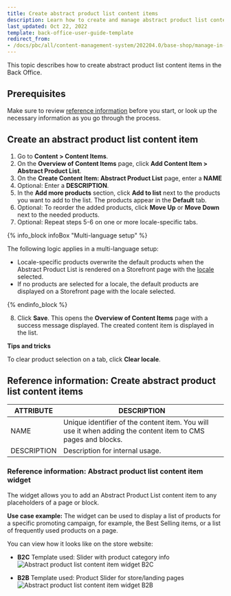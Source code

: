 ```yaml
---
title: Create abstract product list content items
description: Learn how to create and manage abstract product list content items in the Spryker Cloud Commerce OS Back Office.
last_updated: Oct 22, 2022
template: back-office-user-guide-template
redirect_from:
- /docs/pbc/all/content-management-system/202204.0/base-shop/manage-in-the-back-office/content-items/create-abstract-product-list-content-items.html
---
```


This topic describes how to create abstract product list content items in the Back Office.

## Prerequisites

Make sure to review [reference information](#reference-information-create-abstract-product-list-content-items) before you start, or look up the necessary information as you go through the process.

## Create an abstract product list content item

1. Go to **Content&nbsp;<span aria-label="and then">></span> Content Items**.
2. On the **Overview of Content Items** page, click **Add Content Item&nbsp;<span aria-label="and then">></span> Abstract Product List**.
3. On the **Create Content Item: Abstract Product List** page, enter a **NAME**
4. Optional: Enter a **DESCRIPTION**.
5. In the **Add more products** section, click **Add to list** next to the products you want to add to the list.
    The products appear in the **Default** tab.
6. Optional: To reorder the added products, click **Move Up** or **Move Down** next to the needed products.  
7. Optional: Repeat steps 5-6 on one or more locale-specific tabs.

{% info_block infoBox "Multi-language setup" %}

The following logic applies in a multi-language setup:
* Locale-specific products overwrite the default products when the Abstract Product List is rendered on a Storefront page with the [locale](/docs/pbc/all/order-management-system/{{page.version}}/base-shop/datapayload-conversion/multi-language-setup.html) selected.
* If no products are selected for a locale, the default products are displayed on a Storefront page with the locale selected.

{% endinfo_block %}

8. Click **Save**.
  This opens the **Overview of Content Items** page with a success message displayed. The created content item is displayed in the list.

**Tips and tricks**

To clear product selection on a tab, click **Clear locale**.

## Reference information: Create abstract product list content items

| ATTRIBUTE | DESCRIPTION |
| --- | --- |
| NAME | Unique identifier of the content item. You will use it when adding the content item to CMS pages and blocks. |
| DESCRIPTION | Description for internal usage. |


### Reference information: Abstract product list content item widget

The widget allows you to add an Abstract Product List content item to any placeholders of a page or block.

**Use case example:** The widget can be used to display a list of products for a specific promoting campaign, for example, the Best Selling items, or a list of frequently used products on a page.

You can view how it looks like on the store website:

* **B2C**
Template used: Slider with product category info
![Abstract product list content item widget B2C](https://spryker.s3.eu-central-1.amazonaws.com/docs/User+Guides/Back+Office+User+Guides/Content+Management+System/Content+Item+Widgets/Content+Item+Widgets+types%3A+Reference+Information/abstract-product-list-yves-b2c.png)

* **B2B**
Template used: Product Slider for store/landing pages
![Abstract product list content item widget B2B](https://spryker.s3.eu-central-1.amazonaws.com/docs/User+Guides/Back+Office+User+Guides/Content+Management+System/Content+Item+Widgets/Content+Item+Widgets+types%3A+Reference+Information/apl-template-b2b.png)

